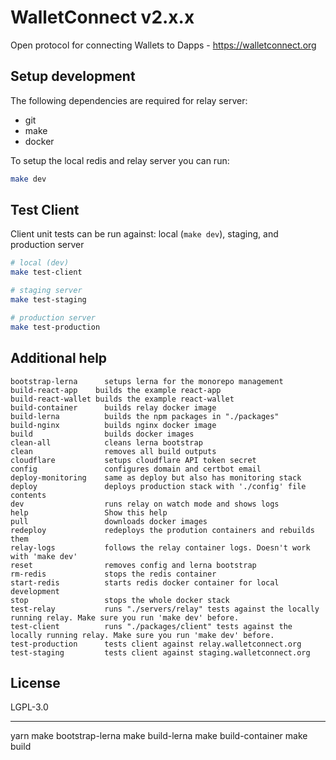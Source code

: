 # WalletConnect v2.x.x

Open protocol for connecting Wallets to Dapps - https://walletconnect.org

## Setup development

The following dependencies are required for relay server:

- git
- make
- docker

To setup the local redis and relay server you can run:

```sh
make dev
```

## Test Client

Client unit tests can be run against: local (`make dev`), staging, and production server

```sh
# local (dev)
make test-client

# staging server
make test-staging

# production server
make test-production
```

## Additional help

```
bootstrap-lerna      setups lerna for the monorepo management
build-react-app    builds the example react-app
build-react-wallet builds the example react-wallet
build-container      builds relay docker image
build-lerna          builds the npm packages in "./packages"
build-nginx          builds nginx docker image
build                builds docker images
clean-all            cleans lerna bootstrap
clean                removes all build outputs
cloudflare           setups cloudflare API token secret
config               configures domain and certbot email
deploy-monitoring    same as deploy but also has monitoring stack
deploy               deploys production stack with './config' file contents
dev                  runs relay on watch mode and shows logs
help                 Show this help
pull                 downloads docker images
redeploy             redeploys the prodution containers and rebuilds them
relay-logs           follows the relay container logs. Doesn't work with 'make dev'
reset                removes config and lerna bootstrap
rm-redis             stops the redis container
start-redis          starts redis docker container for local development
stop                 stops the whole docker stack
test-relay           runs "./servers/relay" tests against the locally running relay. Make sure you run 'make dev' before.
test-client          runs "./packages/client" tests against the locally running relay. Make sure you run 'make dev' before.
test-production      tests client against relay.walletconnect.org
test-staging         tests client against staging.walletconnect.org

```

## License

LGPL-3.0


---
yarn
make bootstrap-lerna
make build-lerna
make build-container
make build